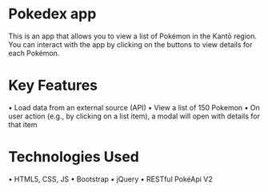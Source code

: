 # Pokedex app
This is an app that allows you to view a list of Pokémon in the Kantō region. You can interact with the app by clicking on the buttons to view details for each Pokémon.

# Key Features
• Load data from an external source (API)
• View a list of 150 Pokemon
• On user action (e.g., by clicking on a list item), a modal will open with details for that item

# Technologies Used
• HTML5, CSS, JS
• Bootstrap
• jQuery
• RESTful PokéApi V2
